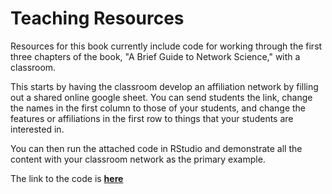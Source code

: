 # Teaching Resources

Resources for this book currently include code for working through the first three chapters of the book, "A Brief Guide to Network Science," with a classroom. 

This starts by having the classroom develop an affiliation network by filling out a shared online google sheet.  You can send students the link, change the names in the first column to those of your students, and change the features or affiliations in the first row to things that your students are interested in.

You can then run the attached code in RStudio and demonstrate all the content with your classroom network as the primary example.

The link to the code is [**here**](BNS_NetworkCode.Rmd)

